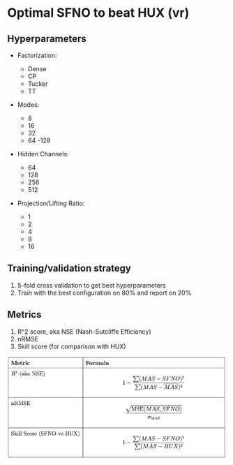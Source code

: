 # Optimal SFNO to beat HUX (vr)

## Hyperparameters

- Factorization:
    - Dense
    - CP
    - Tucker
    - TT


- Modes:
    - 8
    - 16
    - 32
    - 64
    -128


- Hidden Channels:
    - 64
    - 128
    - 256
    - 512


- Projection/Lifting Ratio:
    - 1
    - 2
    - 4
    - 8
    - 16

## Training/validation strategy

1. 5-fold cross validation to get best hyperparameters
2. Train with the best configuration on 80% and report on 20%


## Metrics

1. R^2 score, aka NSE (Nash-Sutcliffe Efficiency)
2. nRMSE
3. Skill score (for comparison with HUX)


<img src="resources/week_19/metrics.png"/>


<!-- | Metric                        | Formula                                                                                   | Meaning                                |
|:-------------------------------|:------------------------------------------------------------------------------------------|:---------------------------------------|
| $R^2_{\text{SFNO}}$         | $1 - \frac{\sum (MAS - SFNO)^2}{\sum (MAS - \overline{MAS})^2}$                      | How well SFNO predicts MAS             |
| $\text{NSE}_{\text{SFNO}}$  | $1 - \frac{\sum (MAS - SFNO)^2}{\sum (MAS - \overline{MAS})^2}$                      | Same as $R^2$, common in physics     |
| $\text{Skill}_{\text{SFNO vs HUX}}$ | $1 - \frac{ \sum (MAS - SFNO)^2 }{ \sum (MAS - HUX)^2 }$ | How much SFNO outperforms HUX baseline | -->
